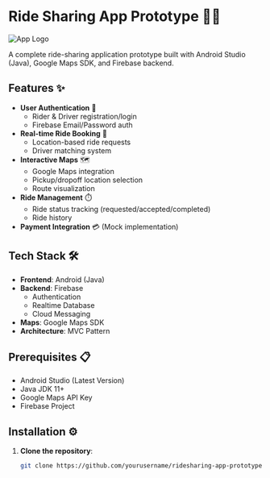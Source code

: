 # Ride Sharing App Prototype 🚗💨

![App Logo](app/src/main/res/mipmap-xxxhdpi/ic_launcher.png)

A complete ride-sharing application prototype built with Android Studio (Java), Google Maps SDK, and Firebase backend.

## Features ✨

- **User Authentication** 🔐
  - Rider & Driver registration/login
  - Firebase Email/Password auth
- **Real-time Ride Booking** 📱
  - Location-based ride requests
  - Driver matching system
- **Interactive Maps** 🗺️
  - Google Maps integration
  - Pickup/dropoff location selection
  - Route visualization
- **Ride Management** ⏱️
  - Ride status tracking (requested/accepted/completed)
  - Ride history
- **Payment Integration** 💳 (Mock implementation)

## Tech Stack 🛠️

- **Frontend**: Android (Java)
- **Backend**: Firebase
  - Authentication
  - Realtime Database
  - Cloud Messaging
- **Maps**: Google Maps SDK
- **Architecture**: MVC Pattern

## Prerequisites 📋

- Android Studio (Latest Version)
- Java JDK 11+
- Google Maps API Key
- Firebase Project

## Installation ⚙️

1. **Clone the repository**:
   ```bash
   git clone https://github.com/yourusername/ridesharing-app-prototype.git
